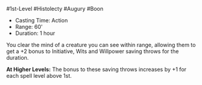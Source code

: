 #1st-Level #Histolecty #Augury #Boon
 
- Casting Time: Action
- Range: 60'
- Duration: 1 hour  

You clear the mind of a creature you can see within range, allowing them to get a +2 bonus to Initiative, Wits and Willpower saving throws for the duration.
 
**At Higher Levels:** The bonus to these saving throws increases by +1 for each spell level above 1st.